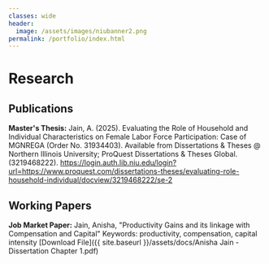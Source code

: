 ```yaml
---
classes: wide
header:
  image: /assets/images/niubanner2.png
permalink: /portfolio/index.html
---
```


# Research
 
<h2 id="publications">Publications</h2>

**Master's Thesis:** Jain, A. (2025). Evaluating the Role of Household and Individual Characteristics on Female Labor Force Participation: Case of MGNREGA (Order No. 31934403). Available from Dissertations & Theses @ Northern Illinois University; ProQuest Dissertations & Theses Global. (3219468222). https://login.auth.lib.niu.edu/login?url=https://www.proquest.com/dissertations-theses/evaluating-role-household-individual/docview/3219468222/se-2
  
<h2 id="working-papers">Working Papers</h2> 
  
**Job Market Paper:** Jain, Anisha, "Productivity Gains and its linkage with Compensation and Capital" Keywords: productivity, compensation, capital intensity
[Download File]({{ site.baseurl }}/assets/docs/Anisha Jain - Dissertation Chapter 1.pdf)
